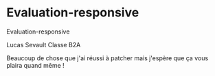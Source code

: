 # Evaluation-responsive
 Evaluation-responsive 
 
 Lucas Sevault Classe B2A
 
 Beaucoup de chose que j'ai réussi à patcher mais j'espère que ça vous plaira quand même !
